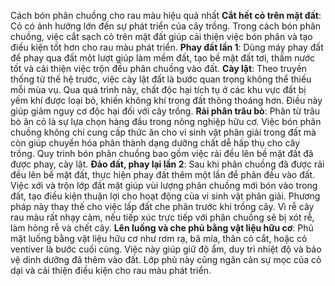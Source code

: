 Cách bón phân chuồng cho rau màu hiệu quả nhất
**Cắt hết cỏ trên mặt đất**: Cỏ có ảnh hưởng lớn đến sự phát triển của cây trồng. Trong cách bón phân chuồng, việc cắt sạch cỏ trên mặt đất giúp cải thiện việc bón phân và tạo điều kiện tốt hơn cho rau màu phát triển.
**Phay đất lần 1**: Dùng máy phay đất để phay qua đất một lượt giúp làm mềm đất, tạo bề mặt đất tơi, thấm nước tốt và cải thiện việc trộn đều phân chuồng vào đất.
**Cày lật**: Theo truyền thống từ thế hệ trước, việc cày lật đất là bước quan trọng không thể thiếu mỗi mùa vụ. Qua quá trình này, chất độc hại tích tụ ở các khu vực đất bị yếm khí được loại bỏ, khiến không khí trong đất thông thoáng hơn. Điều này giúp giảm nguy cơ độc hại đối với cây trồng.
**Rải phân trâu bò**: Phân từ trâu bò ăn cỏ là sự lựa chọn hàng đầu trong nông nghiệp hữu cơ. Việc bón phân chuồng không chỉ cung cấp thức ăn cho vi sinh vật phân giải trong đất mà còn giúp chuyển hóa phân thành dạng dưỡng chất dễ hấp thụ cho cây trồng. Quy trình bón phân chuồng bao gồm việc rải đều lên bề mặt đất đã được phay, cày lật.
**Đảo đất, phay lại lần 2**: Sau khi phân chuồng đã được rải đều lên bề mặt đất, thực hiện phay đất thêm một lần để phân đều vào đất. Việc xới và trộn lớp đất mặt giúp vùi lượng phân chuồng mới bón vào trong đất, tạo điều kiện thuận lợi cho hoạt động của vi sinh vật phân giải. Phương pháp này thay thế cho việc lấp đất che phân trước khi trồng cây. Vì rễ cây rau màu rất nhạy cảm, nếu tiếp xúc trực tiếp với phân chuồng sẽ bị xót rễ, làm hỏng rễ và chết cây.
**Lên luống và che phủ bằng vật liệu hữu cơ**: Phủ mặt luống bằng vật liệu hữu cơ như rơm rạ, bã mía, thân cỏ cắt, hoặc cỏ ventiver là bước cuối cùng. Việc này giúp giữ độ ẩm, duy trì nhiệt độ và bảo vệ dinh dưỡng đã thêm vào đất. Lớp phủ này cũng ngăn cản sự mọc của cỏ dại và cải thiện điều kiện cho rau màu phát triển.

